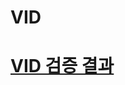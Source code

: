 # VID

# [VID 검증 결과](https://m.blog.naver.com/PostView.nhn?blogId=miku77&logNo=80175982388&proxyReferer=https:%2F%2Fwww.google.com%2F)
